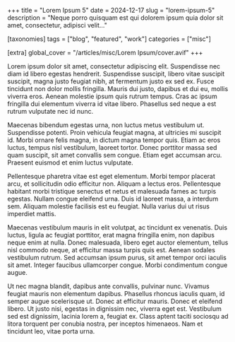 +++
title = "Lorem Ipsum 5"
date = 2024-12-17
slug = "lorem-ipsum-5"
description = "Neque porro quisquam est qui dolorem ipsum quia dolor sit amet, consectetur, adipisci velit..."

[taxonomies]
tags = ["blog", "featured", "work"]
categories = ["misc"]

[extra]
global_cover  = "/articles/misc/Lorem Ipsum/cover.avif"
+++

Lorem ipsum dolor sit amet, consectetur adipiscing elit. Suspendisse nec diam id libero egestas hendrerit. Suspendisse suscipit, libero vitae suscipit suscipit, magna justo feugiat nibh, at fermentum justo ex sed ex. Fusce tincidunt non dolor mollis fringilla. Mauris dui justo, dapibus et dui eu, mollis viverra eros. Aenean molestie ipsum quis rutrum tempus. Cras ac ipsum fringilla dui elementum viverra id vitae libero. Phasellus sed neque a est rutrum vulputate nec id nunc.

Maecenas bibendum egestas urna, non luctus metus vestibulum ut. Suspendisse potenti. Proin vehicula feugiat magna, at ultricies mi suscipit id. Morbi ornare felis magna, in dictum magna tempor quis. Etiam ac eros luctus, tempus nisl vestibulum, laoreet tortor. Donec porttitor massa sed quam suscipit, sit amet convallis sem congue. Etiam eget accumsan arcu. Praesent euismod et enim luctus vulputate.

Pellentesque pharetra vitae est eget elementum. Morbi tempor placerat arcu, et sollicitudin odio efficitur non. Aliquam a lectus eros. Pellentesque habitant morbi tristique senectus et netus et malesuada fames ac turpis egestas. Nullam congue eleifend urna. Duis id laoreet massa, a interdum sem. Aliquam molestie facilisis est eu feugiat. Nulla varius dui ut risus imperdiet mattis.

Maecenas vestibulum mauris in elit volutpat, ac tincidunt ex venenatis. Duis luctus, ligula ac feugiat porttitor, erat magna fringilla enim, non dapibus neque enim at nulla. Donec malesuada, libero eget auctor elementum, tellus nisl commodo neque, at efficitur massa turpis quis est. Aenean sodales vestibulum rutrum. Sed accumsan ipsum purus, sit amet tempor orci iaculis sit amet. Integer faucibus ullamcorper congue. Morbi condimentum congue augue.

Ut nec magna blandit, dapibus ante convallis, pulvinar nunc. Vivamus feugiat mauris non elementum dapibus. Phasellus rhoncus iaculis quam, id semper augue scelerisque ut. Donec at efficitur mauris. Donec et eleifend libero. Ut justo nisi, egestas in dignissim nec, viverra eget est. Vestibulum sed est dignissim, lacinia lorem a, feugiat ex. Class aptent taciti sociosqu ad litora torquent per conubia nostra, per inceptos himenaeos. Nam et tincidunt leo, vitae porta urna.